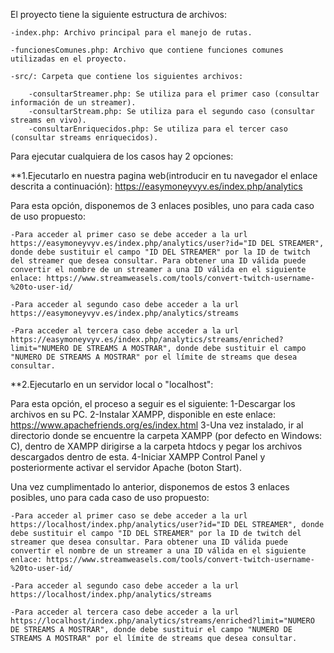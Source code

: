 El proyecto tiene la siguiente estructura de archivos:

    -index.php: Archivo principal para el manejo de rutas.

    -funcionesComunes.php: Archivo que contiene funciones comunes utilizadas en el proyecto.

    -src/: Carpeta que contiene los siguientes archivos:

        -consultarStreamer.php: Se utiliza para el primer caso (consultar información de un streamer).
        -consultarStream.php: Se utiliza para el segundo caso (consultar streams en vivo).
        -consultarEnriquecidos.php: Se utiliza para el tercer caso (consultar streams enriquecidos).
        
Para ejecutar cualquiera de los casos hay 2 opciones:

**1.Ejecutarlo en nuestra pagina web(introducir en tu navegador el enlace descrita a continuación): https://easymoneyvyv.es/index.php/analytics

Para esta opción, disponemos de 3 enlaces posibles, uno para cada caso de uso propuesto:

    -Para acceder al primer caso se debe acceder a la url https://easymoneyvyv.es/index.php/analytics/user?id="ID DEL STREAMER", donde debe sustituir el campo "ID DEL STREAMER" por la ID de twitch del streamer que desea consultar. Para obtener una ID válida puede convertir el nombre de un streamer a una ID válida en el siguiente enlace: https://www.streamweasels.com/tools/convert-twitch-username-%20to-user-id/

    -Para acceder al segundo caso debe acceder a la url https://easymoneyvyv.es/index.php/analytics/streams

    -Para acceder al tercera caso debe acceder a la url https://easymoneyvyv.es/index.php/analytics/streams/enriched?limit="NUMERO DE STREAMS A MOSTRAR", donde debe sustituir el campo "NUMERO DE STREAMS A MOSTRAR" por el límite de streams que desea consultar.

**2.Ejecutarlo en un servidor local o "localhost": 

Para esta opción, el proceso a seguir es el siguiente:
    1-Descargar los archivos en su PC.
    2-Instalar XAMPP, disponible en este enlace: https://www.apachefriends.org/es/index.html
    3-Una vez instalado, ir al directorio donde se encuentre la carpeta XAMPP (por defecto en Windows: C), dentro de XAMPP dirigirse a la carpeta htdocs y pegar los archivos descargados dentro de esta.
    4-Iniciar XAMPP Control Panel y posteriormente activar el servidor Apache (boton Start).

Una vez cumplimentado lo anterior, disponemos de estos 3 enlaces posibles, uno para cada caso de uso propuesto:

    -Para acceder al primer caso se debe acceder a la url https://localhost/index.php/analytics/user?id="ID DEL STREAMER", donde debe sustituir el campo "ID DEL STREAMER" por la ID de twitch del streamer que desea consultar. Para obtener una ID válida puede convertir el nombre de un streamer a una ID válida en el siguiente enlace: https://www.streamweasels.com/tools/convert-twitch-username-%20to-user-id/

    -Para acceder al segundo caso debe acceder a la url https://localhost/index.php/analytics/streams

    -Para acceder al tercera caso debe acceder a la url https://localhost/index.php/analytics/streams/enriched?limit="NUMERO DE STREAMS A MOSTRAR", donde debe sustituir el campo "NUMERO DE STREAMS A MOSTRAR" por el límite de streams que desea consultar.

